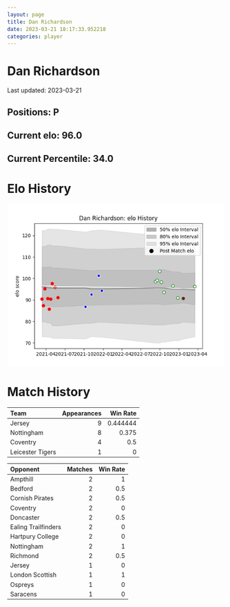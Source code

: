```yaml
---  
layout: page  
title: Dan Richardson  
date: 2023-03-21 18:17:33.952218  
categories: player  
---
```

# Dan Richardson


Last updated: 2023-03-21
## Positions: P

## Current elo: 96.0

## Current Percentile: 34.0

# Elo History


![elo history](history_DanRichardson.png)
# Match History


| Team             |   Appearances |   Win Rate |
|:-----------------|--------------:|-----------:|
| Jersey           |             9 |   0.444444 |
| Nottingham       |             8 |   0.375    |
| Coventry         |             4 |   0.5      |
| Leicester Tigers |             1 |   0        |

| Opponent            |   Matches |   Win Rate |
|:--------------------|----------:|-----------:|
| Ampthill            |         2 |        1   |
| Bedford             |         2 |        0.5 |
| Cornish Pirates     |         2 |        0.5 |
| Coventry            |         2 |        0   |
| Doncaster           |         2 |        0.5 |
| Ealing Trailfinders |         2 |        0   |
| Hartpury College    |         2 |        0   |
| Nottingham          |         2 |        1   |
| Richmond            |         2 |        0.5 |
| Jersey              |         1 |        0   |
| London Scottish     |         1 |        1   |
| Ospreys             |         1 |        0   |
| Saracens            |         1 |        0   |